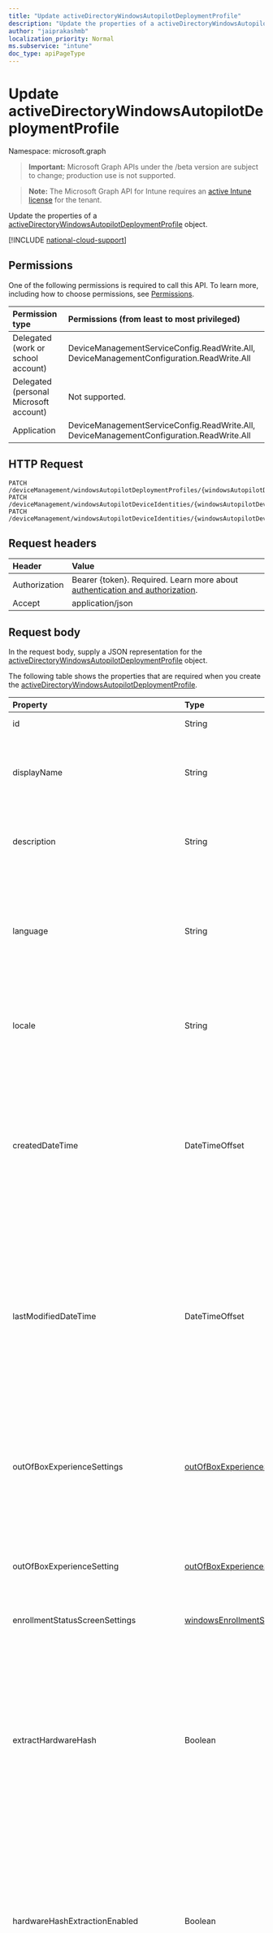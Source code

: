 ```yaml
---
title: "Update activeDirectoryWindowsAutopilotDeploymentProfile"
description: "Update the properties of a activeDirectoryWindowsAutopilotDeploymentProfile object."
author: "jaiprakashmb"
localization_priority: Normal
ms.subservice: "intune"
doc_type: apiPageType
---
```


# Update activeDirectoryWindowsAutopilotDeploymentProfile

Namespace: microsoft.graph

> **Important:** Microsoft Graph APIs under the /beta version are subject to change; production use is not supported.

> **Note:** The Microsoft Graph API for Intune requires an [active Intune license](https://go.microsoft.com/fwlink/?linkid=839381) for the tenant.

Update the properties of a [activeDirectoryWindowsAutopilotDeploymentProfile](../resources/intune-enrollment-activedirectorywindowsautopilotdeploymentprofile.md) object.

[!INCLUDE [national-cloud-support](../../includes/all-clouds.md)]

## Permissions
One of the following permissions is required to call this API. To learn more, including how to choose permissions, see [Permissions](/graph/permissions-reference).

|Permission type|Permissions (from least to most privileged)|
|:---|:---|
|Delegated (work or school account)|DeviceManagementServiceConfig.ReadWrite.All, DeviceManagementConfiguration.ReadWrite.All|
|Delegated (personal Microsoft account)|Not supported.|
|Application|DeviceManagementServiceConfig.ReadWrite.All, DeviceManagementConfiguration.ReadWrite.All|

## HTTP Request
<!-- {
  "blockType": "ignored"
}
-->
``` http
PATCH /deviceManagement/windowsAutopilotDeploymentProfiles/{windowsAutopilotDeploymentProfileId}
PATCH /deviceManagement/windowsAutopilotDeviceIdentities/{windowsAutopilotDeviceIdentityId}/deploymentProfile
PATCH /deviceManagement/windowsAutopilotDeviceIdentities/{windowsAutopilotDeviceIdentityId}/intendedDeploymentProfile
```

## Request headers
|Header|Value|
|:---|:---|
|Authorization|Bearer {token}. Required. Learn more about [authentication and authorization](/graph/auth/auth-concepts).|
|Accept|application/json|

## Request body
In the request body, supply a JSON representation for the [activeDirectoryWindowsAutopilotDeploymentProfile](../resources/intune-enrollment-activedirectorywindowsautopilotdeploymentprofile.md) object.

The following table shows the properties that are required when you create the [activeDirectoryWindowsAutopilotDeploymentProfile](../resources/intune-enrollment-activedirectorywindowsautopilotdeploymentprofile.md).

|Property|Type|Description|
|:---|:---|:---|
|id|String|Profile Key Inherited from [windowsAutopilotDeploymentProfile](../resources/intune-shared-windowsautopilotdeploymentprofile.md)|
|displayName|String|The display name of the deployment profile. Max allowed length is 200 chars. Returned by default. Supports: $select, $top, $skip, $orderby. $Search and $filter are not supported. Inherited from [windowsAutopilotDeploymentProfile](../resources/intune-shared-windowsautopilotdeploymentprofile.md)|
|description|String|A description of the deployment profile. Max allowed length is 1500 chars. Supports: $select, $top, $skip, $orderBy. $Search and $filter are not supported. Inherited from [windowsAutopilotDeploymentProfile](../resources/intune-shared-windowsautopilotdeploymentprofile.md)|
|language|String|The language code to be used when configuring the device. E.g. en-US. The default value is os-default. Supports: $select, $top, $skip. $Search, $orderBy and $filter are not supported. Read-Only. Starting from May 2024 this property will no longer be supported and will be marked as deprecated. Use locale instead. Inherited from [windowsAutopilotDeploymentProfile](../resources/intune-shared-windowsautopilotdeploymentprofile.md)|
|locale|String|The locale (language) to be used when configuring the device. E.g. en-US. The default value is os-default. Supports: $select, $top, $skip. $Search, $orderBy and $filter are not supported. Inherited from [windowsAutopilotDeploymentProfile](../resources/intune-shared-windowsautopilotdeploymentprofile.md)|
|createdDateTime|DateTimeOffset|The date and time of when the deployment profile was created. The value cannot be modified and is automatically populated when the profile was created. The timestamp type represents date and time information using ISO 8601 format and is always in UTC time. For example, midnight UTC on Jan 1, 2014 would look like this: '2014-01-01T00:00:00Z'. Supports: $select, $top, $skip. $Search, $orderBy and $filter are not supported. Read-Only. Inherited from [windowsAutopilotDeploymentProfile](../resources/intune-shared-windowsautopilotdeploymentprofile.md)|
|lastModifiedDateTime|DateTimeOffset|The date and time of when the deployment profile was last modified. The value cannot be updated manually and is automatically populated when any changes are made to the profile. The Timestamp type represents date and time information using ISO 8601 format and is always in UTC time. For example, midnight UTC on Jan 1, 2014 would look like this: '2014-01-01T00:00:00Z'. Supports: $select, $top, $skip. $Search, $orderBy and $filter are not supported Read-Only. Inherited from [windowsAutopilotDeploymentProfile](../resources/intune-shared-windowsautopilotdeploymentprofile.md)|
|outOfBoxExperienceSettings|[outOfBoxExperienceSettings](../resources/intune-enrollment-outofboxexperiencesettings.md)|The Windows Autopilot Deployment Profile settings used by the Autopilot device for out-of-box experience. Supports: $select, $top, $skip. $Search, $orderBy and $filter are not supported. Read-Only. Starting from May 2024 this property will no longer be supported and will be marked as deprecated. Use outOfBoxExperienceSetting instead. Inherited from [windowsAutopilotDeploymentProfile](../resources/intune-shared-windowsautopilotdeploymentprofile.md)|
|outOfBoxExperienceSetting|[outOfBoxExperienceSetting](../resources/intune-enrollment-outofboxexperiencesetting.md)|The Windows Autopilot Deployment Profile settings used by the device for the out-of-box experience. Supports: $select, $top, $skip. $Search, $orderBy and $filter are not supported. Inherited from [windowsAutopilotDeploymentProfile](../resources/intune-shared-windowsautopilotdeploymentprofile.md)|
|enrollmentStatusScreenSettings|[windowsEnrollmentStatusScreenSettings](../resources/intune-enrollment-windowsenrollmentstatusscreensettings.md)|Enrollment status screen setting Inherited from [windowsAutopilotDeploymentProfile](../resources/intune-shared-windowsautopilotdeploymentprofile.md)|
|extractHardwareHash|Boolean|Indicates whether the profile supports the extraction of hardware hash values and registration of the device into Windows Autopilot. When TRUE, indicates if hardware extraction and Windows Autopilot registration will happen on the next successful check-in. When FALSE, hardware hash extraction and Windows Autopilot registration will not happen. Default value is FALSE. Supports: $select, $top, $skip. $Search, $orderBy and $filter are not supported. Read-Only. Starting from May 2024 this property will no longer be supported and will be marked as deprecated. Use hardwareHashExtractionEnabled instead. Inherited from [windowsAutopilotDeploymentProfile](../resources/intune-shared-windowsautopilotdeploymentprofile.md)|
|hardwareHashExtractionEnabled|Boolean|Indicates whether the profile supports the extraction of hardware hash values and registration of the device into Windows Autopilot. When TRUE, indicates if hardware extraction and Windows Autopilot registration will happen on the next successful check-in. When FALSE, hardware hash extraction and Windows Autopilot registration will not happen. Default value is FALSE. Supports: $select, $top, $skip. $Search, $orderBy and $filter are not supported. Inherited from [windowsAutopilotDeploymentProfile](../resources/intune-shared-windowsautopilotdeploymentprofile.md)|
|deviceNameTemplate|String|The template used to name the Autopilot device. This can be a custom text and can also contain either the serial number of the device, or a randomly generated number. The total length of the text generated by the template can be no more than 15 characters. Supports: $select, $top, $skip. $Search, $orderBy and $filter are not supported. Inherited from [windowsAutopilotDeploymentProfile](../resources/intune-shared-windowsautopilotdeploymentprofile.md)|
|deviceType|[windowsAutopilotDeviceType](../resources/intune-enrollment-windowsautopilotdevicetype.md)|The Windows device type that this profile is applicable to. Possible values include windowsPc, holoLens, and virtualMachine. The default is windowsPc. Supports: $select, $top, $skip. $Search, $orderBy and $filter are not supported. Inherited from [windowsAutopilotDeploymentProfile](../resources/intune-shared-windowsautopilotdeploymentprofile.md). Possible values are: `windowsPc`, `holoLens`, `surfaceHub2`, `surfaceHub2S`, `virtualMachine`, `unknownFutureValue`.|
|enableWhiteGlove|Boolean|Indicates whether the user is allowed to use Windows Autopilot for pre-provisioned deployment mode during Out of Box experience (OOBE). When TRUE, indicates that Windows Autopilot for pre-provisioned deployment mode is allowed. When false, Windows Autopilot for pre-provisioned deployment mode is not allowed. The default is FALSE. Read-Only. Starting from May 2024 this property will no longer be supported and will be marked as deprecated. Use preprovisioningAllowed instead. Inherited from [windowsAutopilotDeploymentProfile](../resources/intune-shared-windowsautopilotdeploymentprofile.md)|
|preprovisioningAllowed|Boolean|Indicates whether the user is allowed to use Windows Autopilot for pre-provisioned deployment mode during Out of Box experience (OOBE). When TRUE, indicates that Windows Autopilot for pre-provisioned deployment mode for OOBE is allowed to be used. When false, Windows Autopilot for pre-provisioned deployment mode for OOBE is not allowed. The default is FALSE. Inherited from [windowsAutopilotDeploymentProfile](../resources/intune-shared-windowsautopilotdeploymentprofile.md)|
|roleScopeTagIds|String collection|List of role scope tags for the deployment profile.  Inherited from [windowsAutopilotDeploymentProfile](../resources/intune-shared-windowsautopilotdeploymentprofile.md)|
|managementServiceAppId|String|The Entra management service App ID which gets used during client device-based enrollment discovery. Supports: $select, $top, $skip. $Search, $orderBy and $filter are not supported. Inherited from [windowsAutopilotDeploymentProfile](../resources/intune-shared-windowsautopilotdeploymentprofile.md)|
|hybridAzureADJoinSkipConnectivityCheck|Boolean|The Autopilot Hybrid Azure AD join flow will continue even if it does not establish domain controller connectivity during OOBE.|



## Response
If successful, this method returns a `200 OK` response code and an updated [activeDirectoryWindowsAutopilotDeploymentProfile](../resources/intune-enrollment-activedirectorywindowsautopilotdeploymentprofile.md) object in the response body.

## Example

### Request
Here is an example of the request.
``` http
PATCH https://graph.microsoft.com/beta/deviceManagement/windowsAutopilotDeploymentProfiles/{windowsAutopilotDeploymentProfileId}
Content-type: application/json
Content-length: 1687

{
  "@odata.type": "#microsoft.graph.activeDirectoryWindowsAutopilotDeploymentProfile",
  "displayName": "Display Name value",
  "description": "Description value",
  "language": "Language value",
  "locale": "Locale value",
  "outOfBoxExperienceSettings": {
    "@odata.type": "microsoft.graph.outOfBoxExperienceSettings",
    "hidePrivacySettings": true,
    "hideEULA": true,
    "userType": "standard",
    "deviceUsageType": "shared",
    "skipKeyboardSelectionPage": true,
    "hideEscapeLink": true
  },
  "outOfBoxExperienceSetting": {
    "@odata.type": "microsoft.graph.outOfBoxExperienceSetting",
    "privacySettingsHidden": true,
    "eulaHidden": true,
    "userType": "standard",
    "deviceUsageType": "shared",
    "keyboardSelectionPageSkipped": true,
    "escapeLinkHidden": true
  },
  "enrollmentStatusScreenSettings": {
    "@odata.type": "microsoft.graph.windowsEnrollmentStatusScreenSettings",
    "hideInstallationProgress": true,
    "allowDeviceUseBeforeProfileAndAppInstallComplete": true,
    "blockDeviceSetupRetryByUser": true,
    "allowLogCollectionOnInstallFailure": true,
    "customErrorMessage": "Custom Error Message value",
    "installProgressTimeoutInMinutes": 15,
    "allowDeviceUseOnInstallFailure": true
  },
  "extractHardwareHash": true,
  "hardwareHashExtractionEnabled": true,
  "deviceNameTemplate": "Device Name Template value",
  "deviceType": "holoLens",
  "enableWhiteGlove": true,
  "preprovisioningAllowed": true,
  "roleScopeTagIds": [
    "Role Scope Tag Ids value"
  ],
  "managementServiceAppId": "Management Service App Id value",
  "hybridAzureADJoinSkipConnectivityCheck": true
}
```

### Response
Here is an example of the response. Note: The response object shown here may be truncated for brevity. All of the properties will be returned from an actual call.
``` http
HTTP/1.1 200 OK
Content-Type: application/json
Content-Length: 1859

{
  "@odata.type": "#microsoft.graph.activeDirectoryWindowsAutopilotDeploymentProfile",
  "id": "49fe234a-234a-49fe-4a23-fe494a23fe49",
  "displayName": "Display Name value",
  "description": "Description value",
  "language": "Language value",
  "locale": "Locale value",
  "createdDateTime": "2017-01-01T00:02:43.5775965-08:00",
  "lastModifiedDateTime": "2017-01-01T00:00:35.1329464-08:00",
  "outOfBoxExperienceSettings": {
    "@odata.type": "microsoft.graph.outOfBoxExperienceSettings",
    "hidePrivacySettings": true,
    "hideEULA": true,
    "userType": "standard",
    "deviceUsageType": "shared",
    "skipKeyboardSelectionPage": true,
    "hideEscapeLink": true
  },
  "outOfBoxExperienceSetting": {
    "@odata.type": "microsoft.graph.outOfBoxExperienceSetting",
    "privacySettingsHidden": true,
    "eulaHidden": true,
    "userType": "standard",
    "deviceUsageType": "shared",
    "keyboardSelectionPageSkipped": true,
    "escapeLinkHidden": true
  },
  "enrollmentStatusScreenSettings": {
    "@odata.type": "microsoft.graph.windowsEnrollmentStatusScreenSettings",
    "hideInstallationProgress": true,
    "allowDeviceUseBeforeProfileAndAppInstallComplete": true,
    "blockDeviceSetupRetryByUser": true,
    "allowLogCollectionOnInstallFailure": true,
    "customErrorMessage": "Custom Error Message value",
    "installProgressTimeoutInMinutes": 15,
    "allowDeviceUseOnInstallFailure": true
  },
  "extractHardwareHash": true,
  "hardwareHashExtractionEnabled": true,
  "deviceNameTemplate": "Device Name Template value",
  "deviceType": "holoLens",
  "enableWhiteGlove": true,
  "preprovisioningAllowed": true,
  "roleScopeTagIds": [
    "Role Scope Tag Ids value"
  ],
  "managementServiceAppId": "Management Service App Id value",
  "hybridAzureADJoinSkipConnectivityCheck": true
}
```
